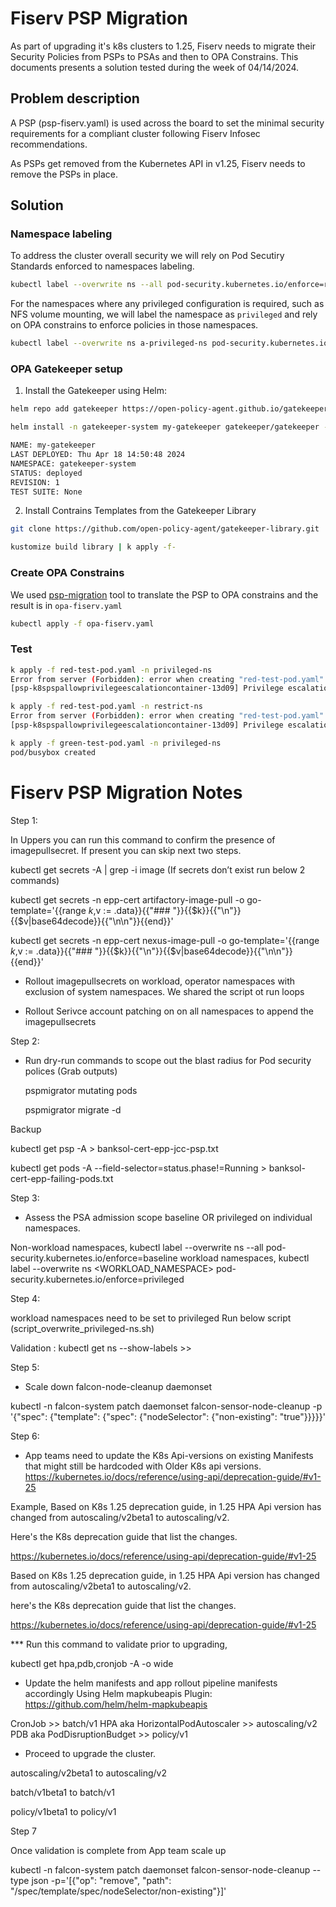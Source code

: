 # Fiserv PSP Migration

As part of upgrading it's k8s clusters to 1.25, Fiserv needs to migrate their Security Policies from PSPs to PSAs and then to OPA Constrains. This documents presents a solution tested during the week of 04/14/2024.

## Problem description

A PSP (psp-fiserv.yaml) is used across the board to set the minimal security requirements for a compliant cluster following Fiserv Infosec recommendations.

As PSPs get removed from the Kubernetes API in v1.25, Fiserv needs to remove the PSPs in place.

## Solution

### Namespace labeling

To address the cluster overall security we will rely on Pod Secutiry Standards enforced to namespaces labeling.

```sh
kubectl label --overwrite ns --all pod-security.kubernetes.io/enforce=retricted
```

For the namespaces where any privileged configuration is required, such as NFS volume mounting, we will label the namespace as `privileged` and rely on OPA constrains to enforce policies in those namespaces.

```sh
kubectl label --overwrite ns a-privileged-ns pod-security.kubernetes.io/enforce=privileged
```

### OPA Gatekeeper setup

1. Install the Gatekeeper using Helm:

```sh
helm repo add gatekeeper https://open-policy-agent.github.io/gatekeeper/charts

helm install -n gatekeeper-system my-gatekeeper gatekeeper/gatekeeper --create-namespace                                         

NAME: my-gatekeeper
LAST DEPLOYED: Thu Apr 18 14:50:48 2024
NAMESPACE: gatekeeper-system
STATUS: deployed
REVISION: 1
TEST SUITE: None
```

2. Install Contrains Templates from the Gatekeeper Library

```sh
git clone https://github.com/open-policy-agent/gatekeeper-library.git

kustomize build library | k apply -f-
```

### Create OPA Constrains

We used [psp-migration](https://github.com/appvia/psp-migration/) tool to translate the PSP to OPA constrains and the result is in `opa-fiserv.yaml`

```sh
kubectl apply -f opa-fiserv.yaml
```

### Test

```sh
k apply -f red-test-pod.yaml -n privileged-ns
Error from server (Forbidden): error when creating "red-test-pod.yaml": admission webhook "validation.gatekeeper.sh" denied the request: [psp-k8spspallowedusers-2e627] Container nginx is attempting to run with disallowed supplementalGroups [4000]. Allowed supplementalGroups: {"ranges": [{"max": 65535, "min": 10000}], "rule": "MustRunAs"}
[psp-k8spspallowprivilegeescalationcontainer-13d09] Privilege escalation container is not allowed: nginx

k apply -f red-test-pod.yaml -n restrict-ns
Error from server (Forbidden): error when creating "red-test-pod.yaml": admission webhook "validation.gatekeeper.sh" denied the request: [psp-k8spspallowedusers-2e627] Container nginx is attempting to run with disallowed supplementalGroups [4000]. Allowed supplementalGroups: {"ranges": [{"max": 65535, "min": 10000}], "rule": "MustRunAs"}
[psp-k8spspallowprivilegeescalationcontainer-13d09] Privilege escalation container is not allowed: nginx

```

```sh
k apply -f green-test-pod.yaml -n privileged-ns
pod/busybox created

```
# Fiserv PSP Migration Notes

Step 1:

In Uppers you can run this command to confirm the presence of imagepullsecret. If present you can skip next two steps.

kubectl get secrets -A | grep -i image (If secrets don’t exist run below 2 commands)


kubectl get secrets -n epp-cert artifactory-image-pull -o go-template='{{range $k,$v := .data}}{{"### "}}{{$k}}{{"\n"}}{{$v|base64decode}}{{"\n\n"}}{{end}}'

kubectl get secrets -n epp-cert nexus-image-pull -o go-template='{{range $k,$v := .data}}{{"### "}}{{$k}}{{"\n"}}{{$v|base64decode}}{{"\n\n"}}{{end}}'

 
- Rollout imagepullsecrets on workload, operator namespaces with exclusion of system namespaces. We shared the script ot run loops

- Rollout Serivce account patching on on all namespaces to append the imagepullsecrets


Step 2:

- Run dry-run commands to scope out the blast radius for Pod security polices (Grab outputs)

   pspmigrator mutating pods

   pspmigrator migrate -d
   
   
 

Backup

kubectl get psp -A > banksol-cert-epp-jcc-psp.txt

kubectl get pods -A --field-selector=status.phase!=Running > banksol-cert-epp-failing-pods.txt


Step 3:

- Assess the PSA admission scope baseline OR privileged on individual namespaces.

Non-workload namespaces,
kubectl label --overwrite ns --all pod-security.kubernetes.io/enforce=baseline
workload namespaces,
kubectl label --overwrite ns <WORKLOAD_NAMESPACE> pod-security.kubernetes.io/enforce=privileged


Step 4:

workload namespaces need to be set to privileged
Run below script (script_overwrite_privileged-ns.sh)

Validation : kubectl get ns --show-labels >> 


Step 5:

- Scale down falcon-node-cleanup daemonset

kubectl -n falcon-system patch daemonset falcon-sensor-node-cleanup -p '{"spec": {"template": {"spec": {"nodeSelector": {"non-existing": "true"}}}}}'

 Step 6:

- App teams need to update the K8s Api-versions on existing Manifests that might still be hardcoded with Older K8s api versions. https://kubernetes.io/docs/reference/using-api/deprecation-guide/#v1-25


Example, Based on K8s 1.25 deprecation guide, in 1.25 HPA Api version has changed from autoscaling/v2beta1 to autoscaling/v2.

Here's the K8s deprecation guide that list the changes.

https://kubernetes.io/docs/reference/using-api/deprecation-guide/#v1-25

Based on K8s 1.25 deprecation guide, in 1.25 HPA Api version has changed from autoscaling/v2beta1 to autoscaling/v2.

here's the K8s deprecation guide that list the changes.

https://kubernetes.io/docs/reference/using-api/deprecation-guide/#v1-25


*** Run this command to validate prior to upgrading,

kubectl get hpa,pdb,cronjob -A -o wide

- Update the helm manifests and app rollout pipeline manifests accordingly
Using Helm  mapkubeapis Plugin:  https://github.com/helm/helm-mapkubeapis

CronJob >> batch/v1
HPA aka HorizontalPodAutoscaler >> autoscaling/v2
PDB aka PodDisruptionBudget >> policy/v1

- Proceed to upgrade the cluster.

autoscaling/v2beta1 to autoscaling/v2

batch/v1beta1 to batch/v1

policy/v1beta1 to policy/v1


Step 7

Once validation is complete from App team scale up 

kubectl -n falcon-system patch daemonset falcon-sensor-node-cleanup --type json -p='[{"op": "remove", "path": "/spec/template/spec/nodeSelector/non-existing"}]'

 